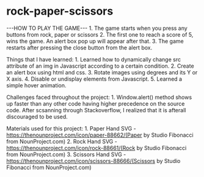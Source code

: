# rock-paper-scissors

---HOW TO PLAY THE GAME---
    1. The game starts when you press any buttons from rock, paper or scissors
    2. The first one to reach a score of 5, wins the game. An alert box pop up will appear after that.
    3. The game restarts after pressing the close button from the alert box.



Things that I have learned:
    1. Learned how to dynamically change src attribute of an img in Javascript according to a certain condition.
    2. Create an alert box using html and css.
    3. Rotate images using degrees and its Y or X axis.
    4. Disable or undisplay elements from Javascript.
    5. Learned a simple hover animation.




Challenges faced throughout the project:
    1. Window.alert() method shows up faster than any other code having higher precedence on the source code. After scsanning through Stackoverflow, I realized that it is afterall discouraged to be used.




Materials used for this project:
    1. Paper Hand SVG - https://thenounproject.com/icon/paper-88662/(Paper by Studio Fibonacci from NounProject.com)
    2. Rock Hand SVG - https://thenounproject.com/icon/rock-88661/(Rock by Studio Fibonacci from NounProject.com)
    3. Scissors Hand SVG - https://thenounproject.com/icon/scissors-88666/(Scissors by Studio Fibonacci from NounProject.com)